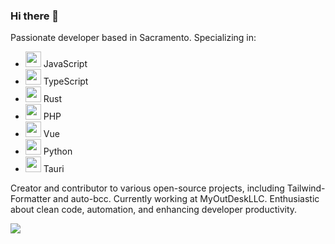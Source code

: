 ### Hi there 👋

Passionate developer based in Sacramento. Specializing in:
- <img src="https://static-00.iconduck.com/assets.00/javascript-icon-2048x2048-dxb6ejo4.png" width="25px" height="25px"> JavaScript
- <img src="https://static-00.iconduck.com/assets.00/typescript-icon-icon-512x512-yh0yu3ta.png" width="25px" height="25px"> TypeScript
- <img src="https://static-00.iconduck.com/assets.00/rust-icon-512x512-16xbdsxq.png" width="25px" height="25px"> Rust
- <img src="https://static-00.iconduck.com/assets.00/php-icon-256x256-oq5bc0bt.png" width="25px" height="25px"> PHP
- <img src="https://static-00.iconduck.com/assets.00/vue-icon-512x442-j09z7tua.png" width="25px" height="25px"> Vue
- <img src="https://static-00.iconduck.com/assets.00/python-icon-512x509-pb65l7gl.png" width="25px" height="25px"> Python
- <img src="https://raw.githubusercontent.com/tauri-apps/tauri/HEAD/app-icon.png" width="25px" height="25px"> Tauri

Creator and contributor to various open-source projects, including Tailwind-Formatter and auto-bcc. Currently working at MyOutDeskLLC. Enthusiastic about clean code, automation, and enhancing developer productivity.

![](https://komarev.com/ghpvc/?username=tance77&color=brightgreen)

